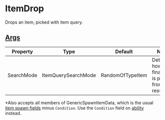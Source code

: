 # ItemDrop

Drops an item, picked with item query.

## [Args](~/api/TrinketTinker.Models.AbilityArgs.SpawnItemArgs.yml)

| Property | Type | Default | Notes |
| -------- | ---- | ------- | ----- |
| SearchMode | ItemQuerySearchMode | RandomOfTypeItem | Determine how the final item is picked from results. |

*Also accepts all members of GenericSpawnItemData, which is the usual [item spawn fields](https://stardewvalleywiki.com/Modding:Item_queries#Item_spawn_fields) minus `Condition`. Use the `Condition` field on [ability](4-Ability.md) instead.

